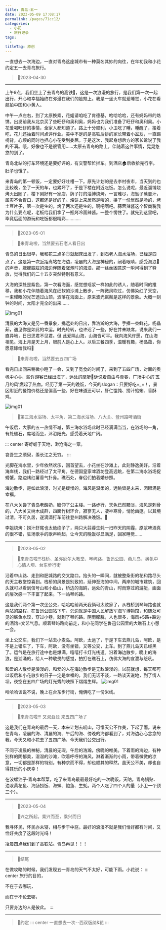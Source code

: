```yaml
---
title: 青岛-五一
date: 2023-05-09 17:08:17
permalink: /pages/71cc12/
categories:
  - 小花
  - 旅行记录
tags:
  - 
titleTag: 原创
---
```


一直想去一次海边，一直对青岛这座城市有一种莫名其妙的向往，在年初我和小花约定五一去青岛旅行。

>&#x1F4C6;2023-04-30
---
上午9点，我们坐上了去青岛的高铁&#x1F684;，这是一次浪漫的旅行，是我们第一次一起出行，开心和幸福始终在弥漫在我们的脸颊上。我是一坐火车就爱睡觉，小花在看航拍中国和小黄人。

中午一点左右，到了太原换乘，花姐请咱吃了肯德基，哈哈哈哈，还有妈妈带的烙饼。出发前我从北京买了些旺仔和奥利奥，妈妈也为我们准备了旺仔和奥利奥。小花爱喝旺仔的事情，全家人都知道了。路上十分顺利，小卫吃了睡，睡醒了，接着吃，花儿还抽着时间点评作业。美中不足的是高铁后排的家长带着小盆友，一直踢椅背，心烦的同时也担心小花受到委屈。于是这次，我起身想后方的家长诉说了我的不满。哦，好像也不是很管用……太原去青岛的路上，伴随着这件事情，晃晃悠悠的到了。

青岛北站的打车环境还是要好评的，有交警帮忙拦车。到酒店&#x1F3E0;后收拾完行李。肚子也饿了。

来青岛的第一顿饭，一定要好好吐槽一下。原先计划的是去李村夜市，当天到的也比较晚，坐了一天的车，也累坏了，于是下楼在附近吃饭。怎么说呢，最近淄博烧烤火出圈了，楼下刚好有一家店，牌子打的淄博烧烤。一言难尽，海蛎子蘸姜汁，属实不合胃口，这都还是好的了。烙饼上来居然是嗖的，换了一份居然是冷的，烤土豆片子，第一次是生的，烤了两次还是生的，啊吧啊吧。蒜蓉辣酱这个智商税我为什么要点呢，老板给我们拿了一瓶烤冷面辣酱。一整个愣住了。就先到这里吧，毕竟后面的游玩和吃饭都很精彩…………

---
>&#x1F4C6;2023-05-01

>&#x1F308;来青岛啦，当然要去石老人看日出

青岛的日出很早，我和花三点多&#x1F552;就起床出发了，到石老人海水浴场，已经是四点了。这是第一次近距离站在海边，凌晨的大海是神秘的，闭着眼睛，感受海浪&#x1F30A;的声音，朦朦胧胧的海边伴随着涨潮时的海浪，那一丝丝困意这一瞬间得到了释放，觉得我们的二十五岁突然特别有意义。

大海的深处是紫色，第一次看海面，感觉想瑶浆一样如此的诱人，随着时间的推移，我和小花伴随着海风在细软的沙滩上散步，一阵微风吹过，仿佛染红了天空，一束耀眼的光芒透过山顶，洒落在海面上，原来波光粼粼是这样的景象。大概一刻钟的时间，太阳才完全的出来……

![img01](/img/richu.jpg)

清晨的大海又是另一番景象，携远处的日出，靠浩瀚的大海，手捧一束鲜花。杨晶茹，遇见你是如此的幸运，时光轮转，也许迟了一些，好在并未缺席，说来我们一直异地，日日思君不见君。但 此爱隔山海，山海皆可平。我向海风许愿，在山海相见。海上月是天上月，眼前人是心上人。以后三餐四季，温暖有趣，杨晶茹，你愿意嫁给我吗&#x1F48D;

>&#x1F308;来青岛啦，当然要去五四广场

看完日出回来稍微小睡了一会，又到了觅食的时间了，来到了五四广场，对面的奥帆中心⛵，些许游客已经出海了，远处的摩艇&#x1F6A4;诉说着自由与青春，广场中心的‘五月的风’燃起了热血。经历了第一天的晚饭，今天的slogan：只要好吃=_=！，景区附近的餐馆价格还是偏高一些，好在味道还可以，虾仁馄饨、捞汁蛤蜊、香酥鸡。

![img01](/img/aofan.jpg)

>&#x1F308;第三海水浴场、太平角、第二海水浴场、八大关、登州路啤酒街

午饭后，大家的五一热情不减，第三海水浴场此时已经满满当当，在浴场的一角，有处礁石，席地而坐，沐浴阳光，感受着天地广阔。

::: center
寄蜉蝣于天地，渺沧海之一粟。

哀吾生之须臾，羡长江之无穷。
:::

光脚在海水里，少年依然欢乐，回首望去，小花坐在沙滩上，此刻静逸美好。沿着海岸线，我们一路经过了太平角，在德国皇家啤酒坊登高远眺，在第二海水浴场捉螃蟹，路边烤红薯香气扑鼻。礁石处，眷侣们拍着婚纱照。

海边散步，是如此浪漫，时光是缓慢的，海风是温柔的，远眺皆是未来，闭眼满是幸福。

在八大关尝了青岛老酸奶，瞻仰了公主楼。一路步行，天色已然黯淡，海风是刺骨的，八大关又树木成群，四面竹树环合，寂寥无人，凄神寒骨，悄怆幽邃。以其境过清，不可久居，遂滴滴打车前往登州路解决晚饭。&#x1F695; 

李姐烧烤：捞汁虾尾也太绝绝子了，两只大蒜蓉生蚝一扫昨天的阴霾，原浆啤酒真的很不错，驻场歌手的歌声响起，让今天的晚饭尽显满足，回家睡觉……

---
>&#x1F4C6;2023-05-02

>&#x1F308;来青岛啦!!!栈桥、圣弥厄尔大教堂、琴屿路、鲁迅公园、燕儿岛、奥帆中心情人坝、台东步行街

沿着中山路、走到和肥城路的交叉路口。抬头的一瞬间，就被整条街的花和路尽头的天主教堂惊喜到。栈桥的风景是别致的，延伸至海的中间，两岸的城市建筑，回头就可以看到信号山和小鱼山，桥边的海鸥，远处的青山，时而穿过的游艇，画面的层次感一下丰富了起来。下一站琴屿路。

这是我们两个第一次坐公交，哈哈哈前两天我俩可太败家了，从栈桥到琴屿路也就两站的路程，在鲁迅公园站下车，旁边就是中国人民解放军海军博物馆，和随处可见的鲅鱼水饺，穿过小巷，就到了琴屿路。阴雨朦胧，人也很多，海风+S路+路边的酒馆=文艺气息。顺着琴屿路向前走，和小花同学在鲁迅公园里的大礁石上小憩一会。

坐上公交车，我们下一站去小麦岛。阿欧，太远了，于是下车去燕儿岛，阿欧，是不是上错车了，下车，阿欧，没有坐错，又等公交，上车。到了燕儿岛天已经黑了。运气是在旅行途中也是爆满。嘻嘻打卡灯光栈道。沿着海边散步，晚上的海浪，是汹涌的，给人一种敬畏的感觉，拍打在礁石上，仿佛大海的宣泄与怒吼。

和爱的人散步是浪漫的，和爱的人在海边散步是无敌浪漫的。以前就想，每天都可以饭后和小花散步的日子一定是幸福的，我们无话不谈，一路谈天说地，到了情人坝，夜空在五四广场的灯光秀的映照下熠熠生辉。
![img01](/img/dengg.jpg)

哈哈哈该说不说，晚上在台东步行街，俺俩吃了一份米线。

---
>&#x1F4C6;2023-05-03

>&#x1F308;来青岛啦!!! 又双叒叕 来五四广场了

这是我们在青岛的最后一天，本来计划去崂山，可惜天公不作美，下起了雨。说来在青岛，凌晨的海、清晨的海、午后的海、傍晚的海都看到了，对海边心心念念的我，今天又和小花去了五四广场，今天我们公交出行。

不同于凌晨的神秘，清晨的无瑕，午后的浩瀚，傍晚的唯美。下着雨的海边，有种别样的阴郁美，湿湿的沙滩，吹着呼呼的海风，淋着渐渐的小雨，带着微微的凉意，一切都是那样的特别，有种求而不得，却也顺其的释然，虽天公不美，却也自得其乐的小庆幸！

在波螺油子·青岛本帮菜，吃了来青岛最最最好吃的一次晚饭。天呐，青岛锅贴、油泼黄花鱼、海肠捞饭、海螺、鲍鱼、生蚝。两个人吃了四个人的量（小卫一个顶三个）。

---
>&#x1F4C6;2023-05-04

>&#x1F308;兴之所起，乘兴而至，乘兴而归

我寻怀民，怀民亦未寝，相与步于中庭。最好的浪漫不就是我们恰好都有时间，又恰好共度了这段时光吗！

凌晨四点我们到了高铁站。青岛再见！！！

---
> &#x1F49D;结尾

在做攻略的时候，我们发现五一青岛的天气不太好，可能下雨。小花说：
::: center
旅行的目的，

不在于去哪玩，

而在于不论去哪，

只要身边的人是彼此。
:::

---
> &#x1F49D;约定
::: center
一直想去一次--西双版纳&花
:::